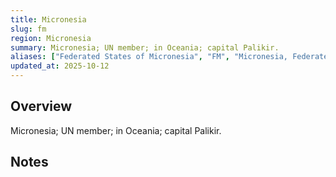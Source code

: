 ```yaml
---
title: Micronesia
slug: fm
region: Micronesia
summary: Micronesia; UN member; in Oceania; capital Palikir.
aliases: ["Federated States of Micronesia", "FM", "Micronesia, Federated States of"]
updated_at: 2025-10-12
---
```


## Overview

Micronesia; UN member; in Oceania; capital Palikir.

## Notes

<!-- Add your first note below -->
